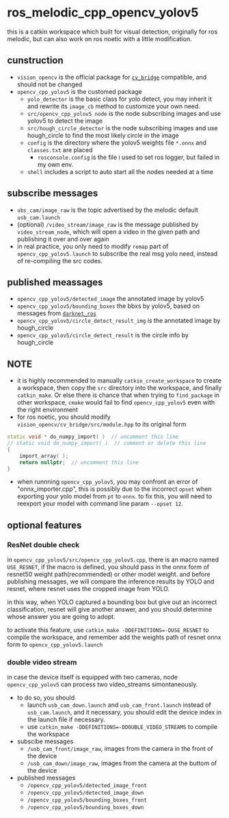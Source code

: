 # ros_melodic_cpp_opencv_yolov5
this is a catkin workspace which built for visual detection, originally for ros melodic, but can also work on ros noetic with a little modification.

## cunstruction
+ `vision_opencv` is the official package for [`cv_bridge`](https://github.com/ros-perception/vision_opencv/tree/noetic) compatible, and should not be changed
+ `opencv_cpp_yolov5` is the customed package
  + `yolo_detector` is the basic class for yolo detect, you may inherit it and rewrite its `image_cb` method to customize your own need.
  + `src/opencv_cpp_yolov5 node` is the node subscribing images and use yolov5 to detect the image
  + `src/hough_circle_detector` is the node subscribing images and use hough_circle to find the most likely circle in the image
  + `config` is the directory where the yolov5 weights file `*.onnx` and `classes.txt` are placed
    + `rosconsole.config` is the file i used to set ros logger, but failed in my own env.
  + `shell` includes a script to auto start all the nodes needed at a time

## subscribe messages
+ `ubs_cam/image_raw` is the topic advertised by the melodic default `usb_cam.launch` 
+ (optional) `/video_stream/image_raw` is the message published by `video_stream_node`, which will open a video in the given path and publishing it over and over again
+ in real practice, you only need to modify `remap` part of `opencv_cpp_yolov5.launch` to subscribe the real msg yolo need, instead of re-compiling the src codes.

## published meassages
+ `opencv_cpp_yolov5/detected_image`  the annotated image by yolov5
+ `opencv_cpp_yolov5/bounding_boxes` the bbxs by yolov5, based on messages from [`darknet_ros`](https://github.com/leggedrobotics/darknet_ros)
+ `opencv_cpp_yolov5/circle_detect_result_img` is the annotated image by hough_circle
+ `opencv_cpp_yolov5/circle_detect_result` is the circle info by hough_circle

## NOTE
+ it is highly recommended to manually `catkin_create_workspace` to create a workspace, then copy the `src` directory into the workspace, and finally `catkin_make`. Or else there is chance that when trying to `find_package` in other workspace, `cmake` would fail to find `opencv_cpp_yolov5` even with the right environment
+ for ros noetic, you should modify `vision_opencv/cv_bridge/src/module.hpp` to its original form

```cpp
static void * do_numpy_import( )  // uncomment this line
// static void do_numpy_import( )  // comment or delete this line
{
    import_array( );
    return nullptr;  // uncomment this line
}
```

+ when runnning `opencv_cpp_yolov5`, you may confront an error of "onnx_importer.cpp", this is possibly due to the incorrect `opset` when exporting your yolo model from `pt` to `onnx`. to fix this, you will need to reexport your model with command line param `--opset 12`.

## optional features
### ResNet double check
in `opencv_cpp_yolov5/src/opencv_cpp_yolov5.cpp`, there is an macro named `USE_RESNET`, if the macro is defined, you should pass in the onnx form of resnet50 weight path(recommended) or other model weight. and before publishing messages, we will compare the inference results by YOLO and resnet, where resnet uses the cropped image from YOLO.

in this way, when YOLO captured a bounding box but give out an incorrect classification, resnet will give another answer, and you should determine whose answer you are going to adopt.

to activate this feature, use `catkin_make -DDEFINITIONS=-DUSE_RESNET` to compile the workspace, and remember add the weights path of resnet onnx form to `opencv_cpp_yolov5.launch`

### double video stream
in case the device itself is equipped with two cameras, node `opencv_cpp_yolov5` can process two video_streams simontaneously. 
+ to do so, you should
  + launch `usb_cam_down.launch` and `usb_cam_front.launch` instead of `usb_cam.launch`, and it necessary, you should edit the device index in the launch file if necessary.
  + use `catkin_make -DDEFINITIONS=-DDOUBLE_VIDEO_STREAMS` to compile the workspace
+ subscibe messages
  + `/usb_cam_front/image_raw`, images from the camera in the front of the device
  + `/usb_cam_down/image_raw`, images from the camera at the buttom of the device
+ published messages
  + `/opencv_cpp_yolov5/detected_image_front`
  + `/opencv_cpp_yolov5/detected_image_down`
  + `/opencv_cpp_yolov5/bounding_boxes_front`
  + `/opencv_cpp_yolov5/bounding_boxes_down`
